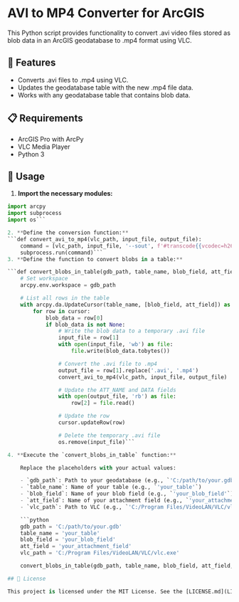 # AVI to MP4 Converter for ArcGIS

This Python script provides functionality to convert .avi video files stored as blob data in an ArcGIS geodatabase to .mp4 format using VLC.

## 🚀 Features

- Converts .avi files to .mp4 using VLC.
- Updates the geodatabase table with the new .mp4 file data.
- Works with any geodatabase table that contains blob data.

## 📋 Requirements

- ArcGIS Pro with ArcPy
- VLC Media Player
- Python 3

## 📖 Usage

1. **Import the necessary modules:**

```python
import arcpy
import subprocess
import os```

2. **Define the conversion function:**
```def convert_avi_to_mp4(vlc_path, input_file, output_file):
    command = [vlc_path, input_file, '--sout', f'#transcode{{vcodec=h264,vb=800,acodec=mp4a,ab=128,channels=2,samplerate=44100}}:std{{access=file,mux=mp4,dst={output_file}}}']
    subprocess.run(command)```
3. **Define the function to convert blobs in a table:**

```def convert_blobs_in_table(gdb_path, table_name, blob_field, att_field, vlc_path):
    # Set workspace
    arcpy.env.workspace = gdb_path

    # List all rows in the table
    with arcpy.da.UpdateCursor(table_name, [blob_field, att_field]) as cursor:
        for row in cursor:
            blob_data = row[0]
            if blob_data is not None:
                # Write the blob data to a temporary .avi file
                input_file = row[1]
                with open(input_file, 'wb') as file:
                    file.write(blob_data.tobytes())

                # Convert the .avi file to .mp4
                output_file = row[1].replace('.avi', '.mp4')
                convert_avi_to_mp4(vlc_path, input_file, output_file)

                # Update the ATT_NAME and DATA fields
                with open(output_file, 'rb') as file:
                    row[2] = file.read()

                # Update the row
                cursor.updateRow(row)

                # Delete the temporary .avi file
                os.remove(input_file)```

4. **Execute the `convert_blobs_in_table` function:**

    Replace the placeholders with your actual values:

    - `gdb_path`: Path to your geodatabase (e.g., `'C:/path/to/your.gdb'`)
    - `table_name`: Name of your table (e.g., `'your_table'`)
    - `blob_field`: Name of your blob field (e.g., `'your_blob_field'`)
    - `att_field`: Name of your attachment field (e.g., `'your_attachment_field'`)
    - `vlc_path`: Path to VLC (e.g., `'C:/Program Files/VideoLAN/VLC/vlc.exe'`)

    ```python
    gdb_path = 'C:/path/to/your.gdb'
    table_name = 'your_table'
    blob_field = 'your_blob_field'
    att_field = 'your_attachment_field'
    vlc_path = 'C:/Program Files/VideoLAN/VLC/vlc.exe'

    convert_blobs_in_table(gdb_path, table_name, blob_field, att_field, vlc_path)```

## 📜 License

This project is licensed under the MIT License. See the [LICENSE.md](LICENSE.md) file for more details.